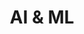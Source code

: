 ---
templateKey: capabilities
index: 3
title: AI & ML
subTitle:

image: /img/your-next/ai-ml1.png
bgimage: 
description: Artificial Intelligence has opened up new vistas by allowing intelligent decision making, forecasting and bringing significant efficiency gains. Organisations across the globe are realising the value that can be extracted from their existing data by employing AI & ML. In addition to self hosted AI ML infrastructure, pay-as-you-go offerings from major cloud providers has made available advanced level machine learning to anyone for a fraction of the cost. Image and text recognition, code-less model generation are some of the services that can be leveraged. We help our clients leverage this technology to deliver measurable business value.
---